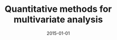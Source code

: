 ---
title: "Quantitative methods for multivariate analysis"
collection: teaching
type: "Undergraduate course"
permalink: /teaching/2015-teaching-11
venue: "Warwick Business School"
date: 2015-01-01
location: "Coventry, UK"
---